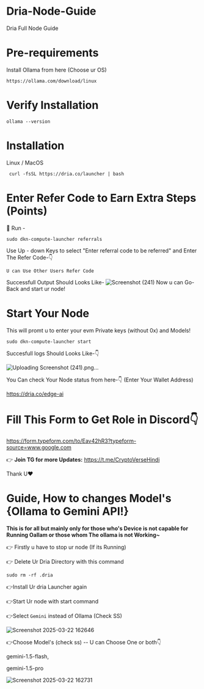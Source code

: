 # Dria-Node-Guide
Dria Full Node Guide
# Pre-requirements

Install Ollama from here (Choose ur OS)

```
https://ollama.com/download/linux
```

# Verify Installation

```
ollama --version
```

# Installation
Linux / MacOS

```
 curl -fsSL https://dria.co/launcher | bash 
```

# Enter Refer Code to Earn Extra Steps (Points)

🙌 Run - 
```
sudo dkn-compute-launcher referrals
``` 

Use Up - down Keys to select "Enter referral code to be referred" and Enter The Refer Code-👇

 ```
 U can Use Other Users Refer Code
```

Successfull Output Should Looks Like- ![Screenshot (241)](https://github.com/user-attachments/assets/7383d7ec-8d27-4707-a3ac-c33dcc1b9ea3)
 Now u can Go-Back and start ur node!


# Start Your Node

This will promt u to enter your evm Private keys (without 0x) and Models!

```
sudo dkn-compute-launcher start
```

Succesfull logs Should Looks Like-👇

![Uploading Screenshot (241).png…]()


You Can check Your Node status from here-👇 (Enter Your Wallet Address)

https://dria.co/edge-ai

# Fill This Form to Get Role in Discord👇

https://form.typeform.com/to/Eav42hR3?typeform-source=www.google.com


👉 **Join TG for more Updates:** https://t.me/CryptoVerseHindi

Thank U❤️








 # **Guide, How to changes Model's  {Ollama to Gemini API!}**

**This is for all but mainly only for those who's Device is not capable for Running Oallam or those whom The ollama is not Working~**

👉 Firstly u have to stop ur node (If its Running)

👉 Delete Ur Dria Directory with this command

```
sudo rm -rf .dria
```

👉Install Ur dria Launcher again

👉Start Ur node with start command

👉Select `Gemini` instead of Ollama (Check SS)

![Screenshot 2025-03-22 162646](https://github.com/user-attachments/assets/412fc2c7-d191-4387-bed2-1a1fef6de19e)

👉Choose Model's (check ss)     -- U can Choose One or both👇

gemini-1.5-flash,

gemini-1.5-pro

![Screenshot 2025-03-22 162731](https://github.com/user-attachments/assets/e4717d01-14c1-4ee0-b45e-0d61c58b9b18)


